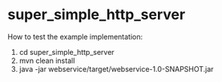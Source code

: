 # super_simple_http_server

How to test the example implementation:
1. cd super\_simple\_http\_server
2. mvn clean install
3. java -jar webservice/target/webservice-1.0-SNAPSHOT.jar